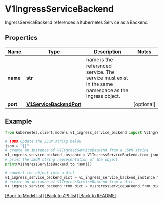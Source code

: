 # V1IngressServiceBackend

IngressServiceBackend references a Kubernetes Service as a Backend.

## Properties

Name | Type | Description | Notes
------------ | ------------- | ------------- | -------------
**name** | **str** | name is the referenced service. The service must exist in the same namespace as the Ingress object. | 
**port** | [**V1ServiceBackendPort**](V1ServiceBackendPort.md) |  | [optional] 

## Example

```python
from kubernetes.client.models.v1_ingress_service_backend import V1IngressServiceBackend

# TODO update the JSON string below
json = "{}"
# create an instance of V1IngressServiceBackend from a JSON string
v1_ingress_service_backend_instance = V1IngressServiceBackend.from_json(json)
# print the JSON string representation of the object
print(V1IngressServiceBackend.to_json())

# convert the object into a dict
v1_ingress_service_backend_dict = v1_ingress_service_backend_instance.to_dict()
# create an instance of V1IngressServiceBackend from a dict
v1_ingress_service_backend_from_dict = V1IngressServiceBackend.from_dict(v1_ingress_service_backend_dict)
```
[[Back to Model list]](../README.md#documentation-for-models) [[Back to API list]](../README.md#documentation-for-api-endpoints) [[Back to README]](../README.md)


